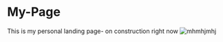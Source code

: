 # My-Page
This is my personal landing page- on construction right now
![mhmhjmhj](https://github.com/Lautaro-Di-Salvo-Code/My-Page/assets/140952562/1c2a77af-8b64-48a5-bf14-6c98d828277a)
